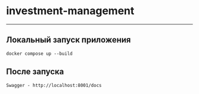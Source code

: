 # investment-management

***

## Локальный запуск приложения

```shell
docker compose up --build
```

## После запуска

```shell
Swagger - http://localhost:8001/docs
```
